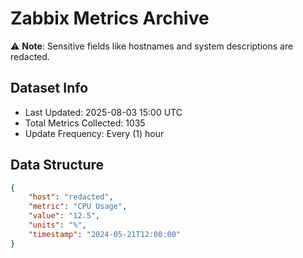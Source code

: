 # Zabbix Metrics Archive

⚠️ **Note**: Sensitive fields like hostnames and system descriptions are redacted.

## Dataset Info
- Last Updated: 2025-08-03 15:00 UTC
- Total Metrics Collected: 1035
- Update Frequency: Every (1) hour

## Data Structure
```json
{
    "host": "redacted",
    "metric": "CPU Usage",
    "value": "12.5",
    "units": "%",
    "timestamp": "2024-05-21T12:00:00"
}
```
